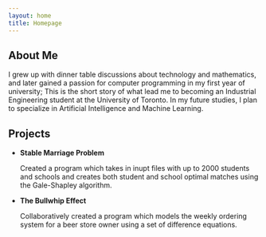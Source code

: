 ```yaml
---
layout: home
title: Homepage
---
```


## **About Me**

I grew up with dinner table discussions about technology and mathematics, and later gained a passion for computer programming in my first year of university; This is the short story of what lead me to becoming an Industrial Engineering student at the University of Toronto. In my future studies, I plan to specialize in Artificial Intelligence and Machine Learning.


## **Projects** 

- **Stable Marriage Problem**

  Created a program which takes in inupt files with up to 2000 students and schools and creates both student and school optimal matches using the Gale-Shapley algorithm.

- **The Bullwhip Effect**

  Collaboratively created a program which models the weekly ordering system for a beer store owner using a set of difference equations.

